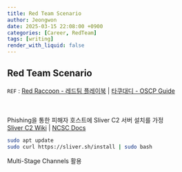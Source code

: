 ```yaml
---
title: Red Team Scenario
author: Jeongwon
date: 2025-03-15 22:08:00 +0900
categories: [Career, RedTeam]
tags: [writing]
render_with_liquid: false
---
```

## Red Team Scenario
`REF` : [Red Raccoon - 레드팀 플레이북](https://www.xn--hy1b43d247a.com/basic-redteam/overview)  | [타쿠대디 - OSCP Guide](https://takudaddy.tistory.com/439#T3)
<br><br><br>

Phishing을 통한 피해자 호스트에 Sliver C2 서버 설치를 가정<br>
[Sliver C2 Wiki](https://sliver.sh/docs?name=Getting+Started) | [NCSC Docs](https://www.ncsc.gov.uk/files/Advisory-further-TTPs-associated-with-SVR-cyber-actors.pdf)

```bash
sudo apt update
sudo curl https://sliver.sh/install | sudo bash
```

Multi-Stage Channels 활용






